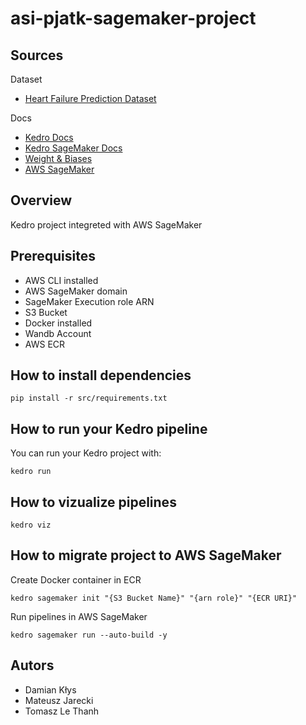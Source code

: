 # asi-pjatk-sagemaker-project

## Sources
Dataset
- [Heart Failure Prediction Dataset](https://www.kaggle.com/datasets/fedesoriano/heart-failure-prediction)

Docs
- [Kedro Docs](https://docs.kedro.org/en/stable/)
- [Kedro SageMaker Docs](https://kedro-sagemaker.readthedocs.io/en/latest/)
- [Weight & Biases](https://kedro-sagemaker.readthedocs.io/en/latest/)
- [AWS SageMaker](https://docs.aws.amazon.com/sagemaker/index.html)

## Overview

Kedro project integreted with AWS SageMaker

## Prerequisites
- AWS CLI installed
- AWS SageMaker domain
- SageMaker Execution role ARN
- S3 Bucket
- Docker installed
- Wandb Account
- AWS ECR

## How to install dependencies

```
pip install -r src/requirements.txt
```

## How to run your Kedro pipeline

You can run your Kedro project with:

```
kedro run
```

## How to vizualize pipelines

```
kedro viz
```

## How to migrate project to AWS SageMaker
Create Docker container in ECR

```
kedro sagemaker init "{S3 Bucket Name}" "{arn role}" "{ECR URI}"
```

Run pipelines in AWS SageMaker

```
kedro sagemaker run --auto-build -y
```

## Autors
- Damian Kłys
- Mateusz Jarecki
- Tomasz Le Thanh




